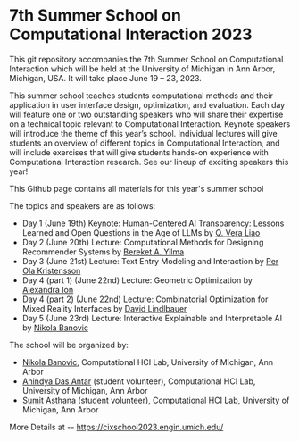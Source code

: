 # 7th Summer School on Computational Interaction 2023 

This git repository accompanies the 7th Summer School on Computational Interaction which will be held at the University of Michigan in Ann Arbor, Michigan, USA. It will take place June 19 – 23, 2023. 

This summer school teaches students computational methods and their application in user interface design, optimization, and evaluation. Each day will feature one or two outstanding speakers who will share their expertise on a technical topic relevant to Computational Interaction. Keynote speakers will introduce the theme of this year’s school. Individual lectures will give students an overview of different topics in Computational Interaction, and will include exercises that will give students hands-on experience with Computational Interaction research. See our lineup of exciting speakers this year!

This Github page contains all materials for this year's summer school

The topics and speakers are as follows: 
- Day 1 (June 19th) Keynote: Human-Centered AI Transparency: Lessons Learned and Open Questions in the Age of LLMs by [Q. Vera Liao](http://qveraliao.com/)
- Day 2 (June 20th) Lecture: Computational Methods for Designing Recommender Systems by [Bereket A. Yilma](https://bekyilma.github.io/)
- Day 3 (June 21st) Lecture: Text Entry Modeling and Interaction by [Per Ola Kristensson](https://pokristensson.com/)
- Day 4 (part 1) (June 22nd) Lecture: Geometric Optimization by [Alexandra Ion](https://www.alexandraion.com/)
- Day 4 (part 2) (June 22nd) Lecture: Combinatorial Optimization for Mixed Reality Interfaces by [David Lindlbauer](https://www.davidlindlbauer.com/)
- Day 5 (June 23rd) Lecture: Interactive Explainable and Interpretable AI by [Nikola Banovic](http://www.nikolabanovic.net/)




The school will be organized by:
- [Nikola Banovic](http://www.nikolabanovic.net/), Computational HCI Lab, University of Michigan, Ann Arbor
- [Anindya Das Antar](https://adantar1618.com/) (student volunteer), Computational HCI Lab, University of Michigan, Ann Arbor
- [Sumit Asthana](https://sumitasthana.xyz/)  (student volunteer), Computational HCI Lab, University of Michigan, Ann Arbor

More Details at -- 
https://cixschool2023.engin.umich.edu/

